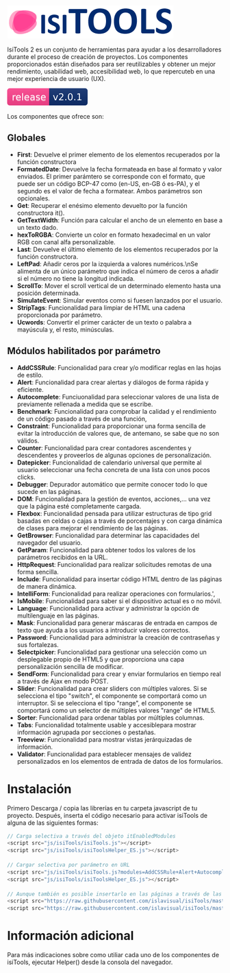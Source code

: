 [![isiTools 2|100x30,20%](https://raw.githubusercontent.com/islavisual/isiTools/master/images/logo-isiTools.png)](https://github.com/islavisual/isiTools)

IsiTools 2 es un conjunto de herramientas para ayudar a los desarrolladores durante el proceso de creación de proyectos. Los componentes proporcionados están diseñados para ser reutilizables y obtener un mejor rendimiento, usabilidad web, accesibilidad web, lo que repercuteb en una mejor experiencia de usuario (UX).

![](https://raw.githubusercontent.com/islavisual/isiTools/master/images/release.svg)

Los componentes que ofrece son:
## Globales
* **First**: Devuelve el primer elemento de los elementos recuperados por la función constructora
* **FormatedDate**: Devuelve la fecha formateada en base al formato y valor enviados. El primer parámtero se corresponde con el formato, que puede ser un código BCP-47 como (en-US, en-GB ó es-PA), y el segundo es el valor de fecha a formatear. Ambos parámetros son opcionales.
* **Get**: Recuperar el enésimo elemento devuelto por la función constructora it().
* **GetTextWidth**: Función para calcular el ancho de un elemento en base a un texto dado.
* **hexToRGBA**: Convierte un color en formato hexadecimal en un valor RGB con canal alfa personalizable.
* **Last**: Devuelve el último elemento de los elementos recuperados por la función constructora.
* **LeftPad**: Añadir ceros por la izquierda a valores numéricos.\nSe alimenta de un único parámetro que indica el número de ceros a añadir si el número no tiene la longitud indicada.
* **ScrollTo**: Mover el scroll vertical de un determinado elemento hasta una posición determinada.
* **SimulateEvent**: Simular eventos como si fuesen lanzados por el usuario.
* **StripTags**: Funcionalidad para limpiar de HTML una cadena proporcionada por parámetro.
* **Ucwords**: Convertir el primer carácter de un texto o palabra a mayúscula y, el resto, minúsculas.

## Módulos habilitados por parámetro
* **AddCSSRule**: Funcionalidad para crear y/o modificar reglas en las hojas de estilo.
* **Alert**: Funcionalidad para crear alertas y diálogos de forma rápida y eficiente. 
* **Autocomplete**: Funciuonalidad para seleccionar valores de una lista de previamente rellenada a medida que se escribe.
* **Benchmark**: Funcionalidad para comprobar la calidad y el rendimiento de un código pasado a través de una función,
* **Constraint**: Funcionalidad para proporcionar una forma sencilla de evitar la introducción de valores que, de antemano, se sabe que no son válidos.
* **Counter**: Funcionalidad para crear contadores ascendentes y descendentes y proveerlos de algunas opciones de personalización.
* **Datepicker**: Funcionalidad de calendario universal que permite al usuario seleccionar una fecha concreta de una lista con unos pocos clicks. 
* **Debugger**: Depurador automático que permite conocer todo lo que sucede en las páginas.
* **DOM**: Funcionalidad para la gestión de eventos, acciones,... una vez que la página esté completamente cargada.
* **Flexbox**: Funcionalidad pensada para utilizar estructuras de tipo grid basadas en celdas o cajas a través de porcentajes y con carga dinámica de clases para mejorar el rendimiento de las páginas.
* **GetBrowser**: Funcionalidad para determinar las capacidades del navegador del usuario.
* **GetParam**: Funcionalidad para obtener todos los valores de los parámetros recibidos en la URL.
* **HttpRequest**: Funcionalidad para realizar solicitudes remotas de una forma sencilla.
* **Include**: Funcionalidad para insertar código HTML dentro de las páginas de manera dinámica.
* **IntelliForm**: Funcionalidad para realizar operaciones con formularios.',
* **IsMobile**: Funcionalidad para saber si el dispositivo actual es o no móvil.
* **Language**: Funcionalidad para activar y administrar la opción de multilenguaje en las páginas.
* **Mask**: Funcionalidad para generar máscaras de entrada en campos de texto que ayuda a los usuarios a introducir valores correctos.
* **Password**: Funcionalidad para administrar la creación de contraseñas y sus fortalezas.
* **Selectpicker**: Funcionalidad para gestionar una selección como un desplegable propio de HTML5 y que proporciona una capa personalización sencilla de modificar.
* **SendForm**: Funcionalidad para crear y enviar formularios en tiempo real a través de Ajax en modo POST.
* **Slider**: Funcionalidad para crear sliders con múltiples valores. Si se selecciona el tipo "switch", el componente se comportará como un interruptor. Si se selecciona el tipo "range", el componente se comportará como un selector de múltiples valores "range" de HTML5.
* **Sorter**: Funcionalidad para ordenar tablas por múltiples columnas.
* **Tabs**: Funcionalidad totalmente usable y accesiblepara mostrar información agrupada por secciones o pestañas.
* **Treeview**: Funcionalidad para mostrar vistas jerárquizadas de información.
* **Validator**: Funcionalidad para establecer mensajes de validez personalizados en los elementos de entrada de datos de los formularios. 

 # Instalación
 Primero Descarga / copia las librerías en tu carpeta javascript de tu proyecto. Después, inserta el código necesario para activar isiTools de alguna de las siguientes formas: 
 ```javascript
// Carga selectiva a través del objeto itEnabledModules
<script src="js/isiTools/isiTools.js"></script>
<script src="js/isiTools/isiToolsHelper_ES.js"></script>

// Cargar selectiva por parámetro en URL
<script src="js/isiTools/isiTools.js?modules=AddCSSRule+Alert+Autocomplete+DOM"></script>
<script src="js/isiTools/isiToolsHelper_ES.js"></script>

// Aunque también es posible insertarlo en las páginas a través de las siguientes intrucciones
<script src="https://raw.githubusercontent.com/islavisual/isiTools/master/isiTools.js"></script>
<script src="https://raw.githubusercontent.com/islavisual/isiTools/master/isiToolsHelper_ES.js"></script>
```

# Información adicional
Para más indicaciones sobre como utiliar cada uno de los componentes de isiTools, ejecutar Helper() desde la consola del navegador.
